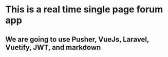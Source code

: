 # This is a real time single page forum app

## We are going to use Pusher, VueJs, Laravel, Vuetify, JWT, and markdown